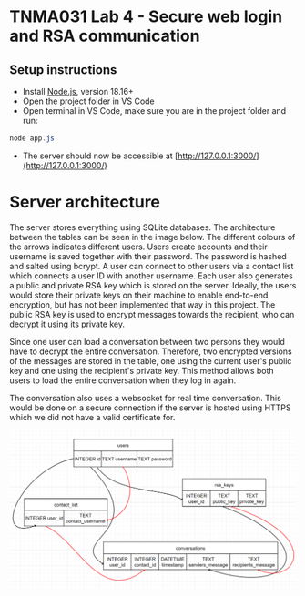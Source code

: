 # TNMA031 Lab 4 - Secure web login and RSA communication
## Setup instructions
* Install [Node.js](https://nodejs.org/en), version 18.16+
* Open the project folder in VS Code
* Open terminal in VS Code, make sure you are in the project folder and run:
```PowerShell
node app.js
```
* The server should now be accessible at [http://127.0.0.1:3000/](http://127.0.0.1:3000/)

# Server architecture
The server stores everything using SQLite databases. The architecture between the tables can be seen in the image below. The different colours of the arrows indicates different users. Users create accounts and their username is saved together with their password. The password is hashed and salted using bcrypt. A user can connect to other users via a contact list which connects a user ID with another username. Each user also generates a public and private RSA key which is stored on the server. Ideally, the users would store their private keys on their machine to enable end-to-end encryption, but has not been implemented that way in this project. The public RSA key is used to encrypt messages towards the recipient, who can decrypt it using its private key. 

Since one user can load a conversation between two persons they would have to decrypt the entire conversation. Therefore, two encrypted versions of the messages are stored in the table, one using the current user's public key and one using the recipient's private key. This method allows both users to load the entire conversation when they log in again. 

The conversation also uses a websocket for real time conversation. This would be done on a secure connection if the server is hosted using HTTPS which we did not have a valid certificate for. 
<p align="center">
    <img src="sql.png" alt="sql" />
</p>